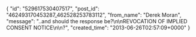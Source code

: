  {
   "id": "529617530407517",
   "post_id": "462493170453287_462528253783112",
   "from_name": "Derek Moran",
   "message": "..and should the response be?\n\nREVOCATION OF IMPLIED CONSENT NOTICE\n\n?",
   "created_time": "2013-06-26T02:57:09+0000"
 }
